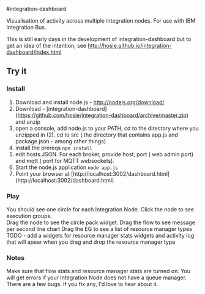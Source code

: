 #integration-dashboard


Visualisation of activity across multiple integration nodes. For use with IBM Integration Bus.

This is still early days in the development of integration-dashboard but to get an idea of the intention, see http://hosie.github.io/integration-dashboard/index.html


## Try it
### Install
1. Download and install node.js - http://nodejs.org/download/
2. Download - [integration-dashboard] (https://github.com/hosie/integration-dashboard/archive/master.zip)  and unzip
3. open a console, add node.js to your PATH, cd to the directory where you unzipped in (2). cd to src ( the directory that contains app.js and package.json - among other things)
4. install the prereqs ``` npm install ```
5. edit hosts.JSON.  For each broker, provide host, port ( web admin port) and mqtt ( port for MQTT websockets).
6. Start the node.js application ``` node app.js ```
7. Point your browser at [http://localhost:3002/dashboard.html] (http://localhost:3002/dashboard.html)

### Play

You should see one circle for each Integration Node.
Click the node to see execution groups.  
Drag the node to see the circle pack widget.
Drag the flow to see message per second line chart
Drag the EG to see a list of resource manager types 
TODO - add a widgets for resource manager stats widgets and activity log that will apear when you drag and drop the resource manager type

### Notes
Make sure that flow stats and resource manager stats are turned on.
You will get errors if your Integration Node does not have a queue manager.
There are a few bugs.  If you fix any, I'd love to hear about it.





